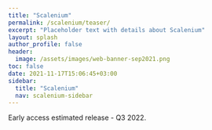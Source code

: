 ```yaml
---
title: "Scalenium"
permalink: /scalenium/teaser/
excerpt: "Placeholder text with details about Scalenium"
layout: splash
author_profile: false
header:
  image: /assets/images/web-banner-sep2021.png
toc: false
date: 2021-11-17T15:06:45+03:00
sidebar:
  title: "Scalenium"
  nav: scalenium-sidebar
---
```

Early access estimated release - Q3 2022.
